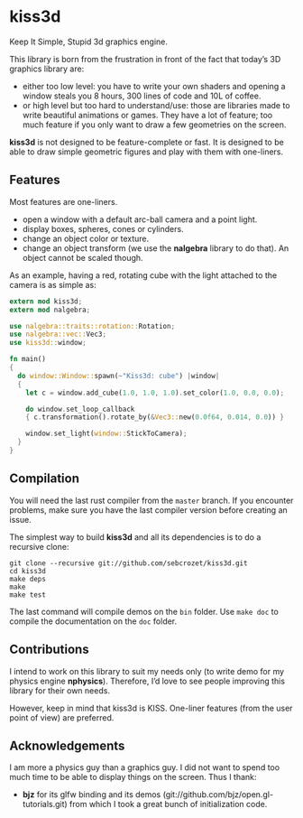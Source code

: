 # kiss3d

Keep It Simple, Stupid 3d graphics engine.

This library is born from the frustration in front of the fact that today’s 3D
graphics library are:
  - either too low level: you have to write your own shaders and opening a
    window steals you 8 hours, 300 lines of code and 10L of coffee.
  - or high level but too hard to understand/use: those are libraries made to
    write beautiful animations or games. They have a lot of feature; too much
    feature if you only want to draw a few geometries on the screen.

**kiss3d** is not designed to be feature-complete or fast.
It is designed to be able to draw simple geometric figures and play with them
with one-liners.

## Features
Most features are one-liners.
  - open a window with a default arc-ball camera and a point light.
  - display boxes, spheres, cones or cylinders.
  - change an object color or texture.
  - change an object transform (we use the **nalgebra** library to do that).
    An object cannot be scaled though.

As an example, having a red, rotating cube with the light attached to the camera is as simple as:
```rust
extern mod kiss3d;
extern mod nalgebra;

use nalgebra::traits::rotation::Rotation;
use nalgebra::vec::Vec3;
use kiss3d::window;

fn main()
{
  do window::Window::spawn(~"Kiss3d: cube") |window|
  {
    let c = window.add_cube(1.0, 1.0, 1.0).set_color(1.0, 0.0, 0.0);

    do window.set_loop_callback
    { c.transformation().rotate_by(&Vec3::new(0.0f64, 0.014, 0.0)) }

    window.set_light(window::StickToCamera);
  }
}
```
## Compilation
You will need the last rust compiler from the `master` branch.
If you encounter problems, make sure you have the last compiler version before creating an issue.

The simplest way to build **kiss3d** and all its dependencies is to do a
recursive clone:


    git clone --recursive git://github.com/sebcrozet/kiss3d.git
    cd kiss3d
    make deps
    make
    make test


The last command will compile demos on the `bin` folder.
Use `make doc` to compile the documentation on the `doc` folder.

## Contributions
I intend to work on this library to suit my needs only (to write demo for my
physics engine **nphysics**).  Therefore, I’d love to see people improving this
library for their own needs.

However, keep in mind that kiss3d is KISS.
One-liner features (from the user point of view) are preferred.

## Acknowledgements

I am more a physics guy than a graphics guy. I did not want to spend too much
time to be able to display things on the screen. Thus I thank:
  - **bjz** for its glfw binding and its demos
    (git://github.com/bjz/open.gl-tutorials.git) from which I took a great
    bunch of initialization code.
